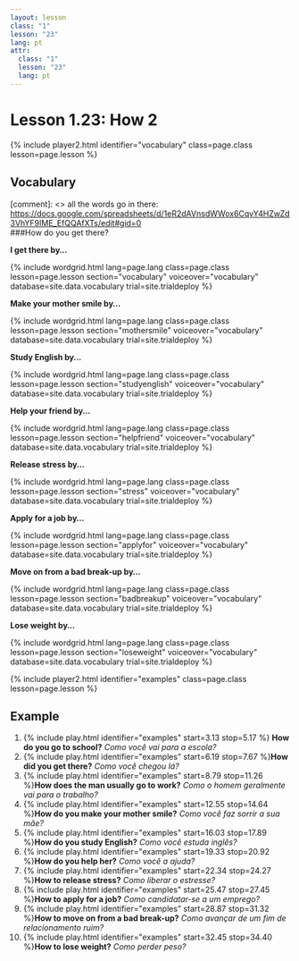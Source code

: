 ```yaml
---
layout: lesson
class: "1"
lesson: "23"
lang: pt
attr:
  class: "1"
  lesson: "23"
  lang: pt
---
```



# Lesson 1.23: How 2


{% include player2.html identifier="vocabulary" class=page.class lesson=page.lesson %}
## Vocabulary 

[comment]: <>  all the words go in there: https://docs.google.com/spreadsheets/d/1eR2dAVnsdWWox6CqvY4HZwZd3VhYF9IME_EfQQAfXTs/edit#gid=0  
###How do you get there? 

		
**I get there by…** 

{% include wordgrid.html lang=page.lang
		class=page.class 
		lesson=page.lesson 
		section="vocabulary"
		voiceover="vocabulary"
		database=site.data.vocabulary 
		trial=site.trialdeploy %} 

**Make your mother smile by…**  

{% include wordgrid.html lang=page.lang
		class=page.class 
		lesson=page.lesson 
		section="mothersmile"
		voiceover="vocabulary"
		database=site.data.vocabulary 
		trial=site.trialdeploy %}  



**Study English by…**

{% include wordgrid.html lang=page.lang
		class=page.class 
		lesson=page.lesson 
		section="studyenglish"
		voiceover="vocabulary"
		database=site.data.vocabulary 
		trial=site.trialdeploy %} 
   
**Help your friend by…**

{% include wordgrid.html lang=page.lang
		class=page.class 
		lesson=page.lesson 
		section="helpfriend"
		voiceover="vocabulary"
		database=site.data.vocabulary 
		trial=site.trialdeploy %} 

**Release stress by…**

{% include wordgrid.html lang=page.lang
		class=page.class 
		lesson=page.lesson 
		section="stress"
		voiceover="vocabulary"
		database=site.data.vocabulary 
		trial=site.trialdeploy %} 
  
**Apply for a job by…**  

{% include wordgrid.html lang=page.lang
		class=page.class 
		lesson=page.lesson 
		section="applyfor"
		voiceover="vocabulary"
		database=site.data.vocabulary 
		trial=site.trialdeploy %} 
   

**Move on from a bad break-up by…**

{% include wordgrid.html lang=page.lang
		class=page.class 
		lesson=page.lesson 
		section="badbreakup"
		voiceover="vocabulary"
		database=site.data.vocabulary 
		trial=site.trialdeploy %} 

**Lose weight by…**

{% include wordgrid.html lang=page.lang
		class=page.class 
		lesson=page.lesson 
		section="loseweight"
		voiceover="vocabulary"
		database=site.data.vocabulary 
		trial=site.trialdeploy %} 

{% include player2.html identifier="examples" class=page.class lesson=page.lesson %}

## Example
1. {% include play.html identifier="examples" start=3.13 stop=5.17 %} **How do you go to school?** *Como você vai para a escola?*
2. {% include play.html identifier="examples" start=6.19 stop=7.67 %}**How did you get there?** *Como você chegou lá?*
3. {% include play.html identifier="examples" start=8.79 stop=11.26 %}**How does the man usually go to work?** *Como o homem geralmente vai para o trabalho?*
4. {% include play.html identifier="examples" start=12.55 stop=14.64 %}**How do you make your mother smile?** *Como você faz sorrir a sua mãe?*
5. {% include play.html identifier="examples" start=16.03 stop=17.89 %}**How do you study English?** *Como você estuda inglês?*
6. {% include play.html identifier="examples" start=19.33 stop=20.92 %}**How do you help her?** *Como você a ajuda?*
7. {% include play.html identifier="examples" start=22.34 stop=24.27 %}**How to release stress?** *Como liberar o estresse?*
8. {% include play.html identifier="examples" start=25.47 stop=27.45 %}**How to apply for a job?** *Como candidatar-se a um emprego?*
9. {% include play.html identifier="examples" start=28.87 stop=31.32 %}**How to move on from a bad break-up?** *Como avançar de um fim de relacionamento ruim?*
10. {% include play.html identifier="examples" start=32.45 stop=34.40 %}**How to lose weight?** *Como perder peso?*

 
